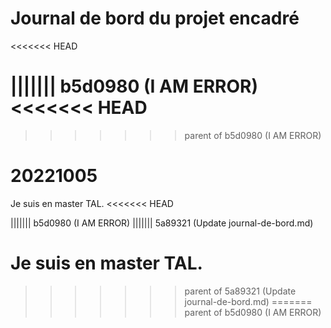 # Journal de bord du projet encadré
<<<<<<< HEAD

||||||| b5d0980 (I AM ERROR)
<<<<<<< HEAD
=======
>>>>>>> parent of b5d0980 (I AM ERROR)

# 20221005
Je suis en master TAL.
<<<<<<< HEAD

||||||| b5d0980 (I AM ERROR)
||||||| 5a89321 (Update journal-de-bord.md)

Je suis en master TAL.
=======
>>>>>>> parent of 5a89321 (Update journal-de-bord.md)
=======
>>>>>>> parent of b5d0980 (I AM ERROR)
